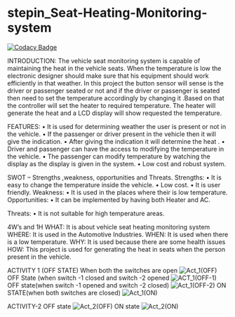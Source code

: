 # stepin_Seat-Heating-Monitoring-system
[![Codacy Badge](https://app.codacy.com/project/badge/Grade/4f48c66c2edf4ef8b0d19f93ed3c7ac2)](https://www.codacy.com/gh/Avunurimanasa/stepin_Seat-Heating-Monitoring-system/dashboard?utm_source=github.com&amp;utm_medium=referral&amp;utm_content=Avunurimanasa/stepin_Seat-Heating-Monitoring-system&amp;utm_campaign=Badge_Grade)


INTRODUCTION:
The vehicle seat monitoring system is capable of maintaining the heat in the vehicle seats. When the temperature is low the electronic designer should make sure that his equipment should work efficiently in that weather. In this project the  button sensor will sense is the driver or passenger seated or not and if the driver or passenger is seated then need to set the temperature accordingly by changing it .Based on that the controller will set the heater to required  temperature. The heater will generate the heat  and a LCD display will show requested the temperature.

FEATURES:
•	It is used for determining weather the user is present or not in the vehicle.
•	If the passenger or driver present in the vehicle then it will give the indication.
•	After giving the indication it will determine the heat .
•	Driver and passenger can have the access to modifying the temperature in the vehicle.
•	The passenger can modify temperature by watching the display as the display is given in the system.
•	Low cost and robust system.

SWOT – Strengths ,weakness, opportunities and Threats.
Strengths:
•	It is easy to change the temperature inside the vehicle.
•	Low cost.
•	It is user friendly.
Weakness:
•	It is used  in the places where their is low temperature.
Opportunities:
•	It can be implemented by having both Heater and AC.

Threats:
•	It is not suitable for high temperature areas.

4W’s and 1H
WHAT: It is about vehicle seat heating monitoring system
WHERE: It is used in the Automotive Industries.
WHEN: It is used when there is a low temperature.
WHY: It is used because there are some health issues
HOW: This project is used for generating the heat in seats when the person present in the vehicle.








ACTIVITY 1
(OFF STATE)
When both the switches are open
![Act_1(OFF)](https://user-images.githubusercontent.com/89635348/133661302-28e06764-b0be-44d0-87cf-bbfc809753f1.png)
OFF State (when  switch -1 closed and switch -2 opened
![ACT_1(OFF-1)](https://user-images.githubusercontent.com/89635348/133661696-8aa4747a-26f4-4517-8611-6484cb20f937.png)
OFF state(when switch -1 opened and switch -2 closed)
![Act_1(OFF-2)](https://user-images.githubusercontent.com/89635348/133662126-7f50a0f9-5828-43ac-b526-ca3aab34e5f6.png)
ON STATE(when both switches are closed)
![Act_1(ON)](https://user-images.githubusercontent.com/89635348/133662310-c7130434-8ad6-4688-93a2-7d093371e0b4.png)


ACTIVITY-2
OFF state
![Act_2(OFF)](https://user-images.githubusercontent.com/89635348/133662490-d2f298db-b87c-4681-9c7a-477ef123d620.jpeg)
ON state
![Act_2(ON)](https://user-images.githubusercontent.com/89635348/133662547-86f9dc06-48d7-4b65-8db8-1e9708ba6b1c.jpeg)

